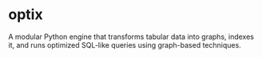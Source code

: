 # optix
A modular Python engine that transforms tabular data into graphs, indexes it, and runs optimized SQL-like queries using graph-based techniques.
